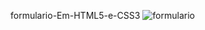 formulario-Em-HTML5-e-CSS3
![formulario](https://user-images.githubusercontent.com/28787494/136667328-5b5cdc1f-8a65-4bbf-ad21-14ad7bc2f059.png)
